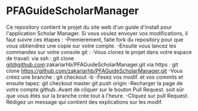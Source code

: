 # PFAGuideScholarManager
Ce repository contient le projet du site web d'un guide d'install pour l'application Scholar Manager.
Si vous voulez envoyer vos modifications, il faut suivre ces étapes :
-Premierement, faite fork du repository pour que vous obtiendrez une copie sur votre compte.
    -Ensuite vous lancez les commandes sur votre console git :
        -Vous clonez le projet dans votre espace de travail:
          via ssh :
          git clone git@github.com:zakariarhb/PFAGuideScholarManager.git 
          via https :
          git clone https://github.com/zakariarhb/PFAGuideScholarManager.git
        -Vous créez une branche :
          git checkout -b <votreBranche>
        -Fesez vos modif. et vos commits et ensuite tapez:
          git checkout master
          git push origin <votreBranche>
    -Recharger la page de votre compte github..Avant de cliquer sur le bouton Pull Request. soit sûr que vous êtes sur la branche crée tout à l'heure.
    -Cliquez sur pull Request. Rédigez un message qui contient des explications sur les modif. 
